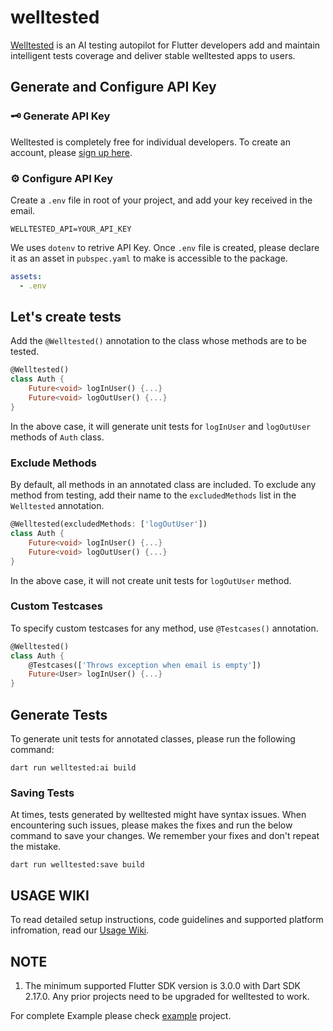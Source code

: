 # welltested

[Welltested](https://www.welltested.ai/) is an AI testing autopilot for Flutter developers add and maintain intelligent tests coverage and deliver stable welltested apps to users.

## Generate and Configure API Key

### 🗝️ Generate API Key

Welltested is completely free for individual developers. To create an account, please [sign up here](https://www.welltested.ai/#pricing).

### ⚙️ Configure API Key

Create a `.env` file in root of your project, and add your key received in the email.

```
WELLTESTED_API=YOUR_API_KEY
```
We uses `dotenv` to retrive API Key. Once `.env` file is created, please declare it as an asset in `pubspec.yaml` to make is accessible to the package.

```yaml
assets:
  - .env
```

## Let's create tests

 Add the `@Welltested()` annotation to the class whose methods are to be tested.

```dart
@Welltested()
class Auth {
    Future<void> logInUser() {...}
    Future<void> logOutUser() {...}
}
```

In the above case, it will generate unit tests for `logInUser` and `logOutUser` methods of `Auth` class.

### Exclude Methods

By default, all methods in an annotated class are included. To exclude any method from testing, add their name to the `excludedMethods` list in the `Welltested` annotation.

```dart
@Welltested(excludedMethods: ['logOutUser'])
class Auth {
    Future<void> logInUser() {...}
    Future<void> logOutUser() {...}
}
```

In the above case, it will not create unit tests for `logOutUser` method.

### Custom Testcases

To specify custom testcases for any method, use `@Testcases()` annotation. 

```dart
@Welltested()
class Auth {
    @Testcases(['Throws exception when email is empty'])
    Future<User> logInUser() {...}
}
```


## Generate Tests

To generate unit tests for annotated classes, please run the following command:

```
dart run welltested:ai build
```

### Saving Tests

At times, tests generated by welltested might have syntax issues. When encountering such issues, please makes the fixes and run the below command to save your changes. We remember your fixes and don't repeat the mistake.

```
dart run welltested:save build
```

## USAGE WIKI

To read detailed setup instructions, code guidelines and supported platform infromation, read our [Usage Wiki](https://welltested.notion.site/WellTested-wiki-3018f7b636e042c6ae92171e576f25b1).

## NOTE
1. The minimum supported Flutter SDK version is 3.0.0 with Dart SDK 2.17.0. Any prior projects need to be upgraded for welltested to work.

For complete Example please check [example](./example/) project.
